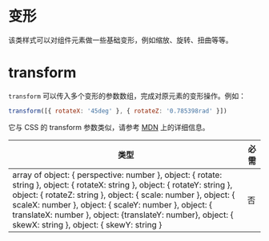 # 变形

该类样式可以对组件元素做一些基础变形，例如缩放、旋转、扭曲等等。

# transform

`transform` 可以传入多个变形的参数数组，完成对原元素的变形操作。例如：

```jsx
transform([{ rotateX: '45deg' }, { rotateZ: '0.785398rad' }])
```
它与 CSS 的 transform 参数类似，请参考 [MDN](//developer.mozilla.org/zh-CN/docs/Web/CSS/transform) 上的详细信息。

| 类型                                                                                                                                                                                                                                                                                                                                                    | 必需 |
| ------------------------------------------------------------------------------------------------------------------------------------------------------------------------------------------------------------------------------------------------------------------------------------------------------------------------------------------------------- | -------- |
| array of object: { perspective: number }, object: { rotate: string }, object: { rotateX: string }, object: { rotateY: string }, object: { rotateZ: string }, object: { scale: number }, object: { scaleX: number }, object: { scaleY: number }, object: { translateX: number }, object: {translateY: number}, object: { skewX: string }, object: { skewY: string } | 否       |

